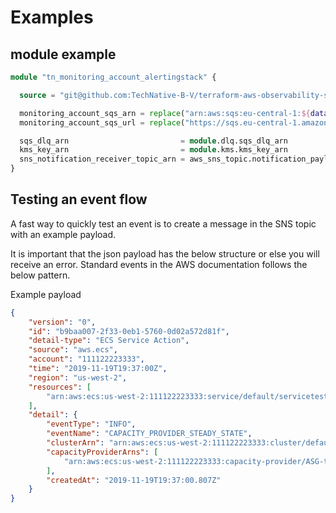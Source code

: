 # Examples

## module example

```terraform
module "tn_monitoring_account_alertingstack" {

  source = "git@github.com:TechNative-B-V/terraform-aws-observability-sender.git?ref=v0.0.1"

  monitoring_account_sqs_arn = replace("arn:aws:sqs:eu-central-1:${data.aws_caller_identity.current.account_id}:sqs-opsgenie-lambda-queue-20220711145511259200000002", "/:${data.aws_caller_identity.current.account_id}:/", ":1234567890:")
  monitoring_account_sqs_url = replace("https://sqs.eu-central-1.amazonaws.com/${data.aws_caller_identity.current.account_id}/sqs-opsgenie-lambda-queue-20220711145511259200000002", "//${data.aws_caller_identity.current.account_id}//", "/1234567890/")

  sqs_dlq_arn                         = module.dlq.sqs_dlq_arn
  kms_key_arn                         = module.kms.kms_key_arn
  sns_notification_receiver_topic_arn = aws_sns_topic.notification_payload.arn
}
```

## Testing an event flow
A fast way to quickly test an event is to create a message in the SNS topic with an example payload.

It is important that the json payload has the below structure or else you will receive an error. Standard events in the AWS documentation follows the below pattern.

Example payload
```json
{
    "version": "0",
    "id": "b9baa007-2f33-0eb1-5760-0d02a572d81f",
    "detail-type": "ECS Service Action",
    "source": "aws.ecs",
    "account": "111122223333",
    "time": "2019-11-19T19:37:00Z",
    "region": "us-west-2",
    "resources": [
        "arn:aws:ecs:us-west-2:111122223333:service/default/servicetest"
    ],
    "detail": {
        "eventType": "INFO",
        "eventName": "CAPACITY_PROVIDER_STEADY_STATE",
        "clusterArn": "arn:aws:ecs:us-west-2:111122223333:cluster/default",
        "capacityProviderArns": [
            "arn:aws:ecs:us-west-2:111122223333:capacity-provider/ASG-tutorial-capacity-provider"
        ],
        "createdAt": "2019-11-19T19:37:00.807Z"
    }
}
```
